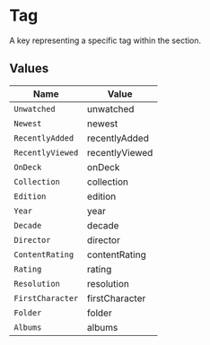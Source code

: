 # Tag

A key representing a specific tag within the section.


## Values

| Name             | Value            |
| ---------------- | ---------------- |
| `Unwatched`      | unwatched        |
| `Newest`         | newest           |
| `RecentlyAdded`  | recentlyAdded    |
| `RecentlyViewed` | recentlyViewed   |
| `OnDeck`         | onDeck           |
| `Collection`     | collection       |
| `Edition`        | edition          |
| `Year`           | year             |
| `Decade`         | decade           |
| `Director`       | director         |
| `ContentRating`  | contentRating    |
| `Rating`         | rating           |
| `Resolution`     | resolution       |
| `FirstCharacter` | firstCharacter   |
| `Folder`         | folder           |
| `Albums`         | albums           |